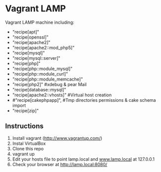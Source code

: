 Vagrant LAMP
============

Vagrant LAMP machine including:
- "recipe[apt]"
- "recipe[openssl]"
- "recipe[apache2]"
- "recipe[apache2::mod_php5]"
- "recipe[mysql]"
- "recipe[mysql::server]"
- "recipe[php]"
- "recipe[php::module_mysql]"
- "recipe[php::module_curl]"
- "recipe[php::module_memcache]"
- "recipe[php2]" #xdebug & pear Mail
- "recipe[database::mysql]"
- "recipe[apache2::vhosts]" #Virtual host creation
- #"recipe[cakephpapp]", #Tmp directories permissions & cake schema import
- "recipe[zip]"


Instructions
------------

1. Install vagrant (http://www.vagrantup.com/)
2. Instal VirtualBox
3. Clone this repo
4. vagrant up
5. Edit your hosts file to point lamp.local and www.lamp.local at 127.0.0.1
6. Check your browser at http://lamp.local:8080/
